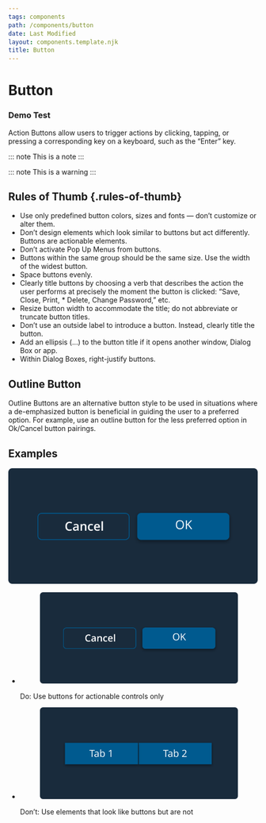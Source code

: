 ```yaml
---
tags: components
path: /components/button
date: Last Modified
layout: components.template.njk
title: Button
---
```


# Button

### Demo Test

Action Buttons allow users to trigger actions by clicking, tapping, or pressing a corresponding key on a keyboard, such as the “Enter” key.

::: note
This is a note
:::

::: note
This is a warning
:::

## Rules of Thumb {.rules-of-thumb}

- Use only predefined button colors, sizes and fonts — don’t customize or alter them.
- Don’t design elements which look similar to buttons but act differently. Buttons are actionable elements.
- Don’t activate Pop Up Menus from buttons.
- Buttons within the same group should be the same size. Use the width of the widest button.
- Space buttons evenly.
- Clearly title buttons by choosing a verb that describes the action the user performs at precisely the moment the button is clicked: “Save, Close, Print, \* Delete, Change Password,” etc.
- Resize button width to accommodate the title; do not abbreviate or truncate button titles.
- Don’t use an outside label to introduce a button. Instead, clearly title the button.
- Add an ellipsis (…) to the button title if it opens another window, Dialog Box or app.
- Within Dialog Boxes, right-justify buttons.

## Outline Button

Outline Buttons are an alternative button style to be used in situations where a de-emphasized button is beneficial in guiding the user to a preferred option. For example, use an outline button for the less preferred option in Ok/Cancel button pairings.

## Examples

![Do: User buttons for actionable controls only](../img/components/button_do-1.svg)




<section class="dos-and-donts">
<ul>
	<li>
		<figure>
			<img src="../img/components/button_do-1.svg">
		</figure>
		<figcaption>Do: Use buttons for actionable controls only</figcaption>
	</li>
	<li>
		<figure>
			<img src="/img/components/button_dont-1.svg">
		</figure>
		<figcaption>Don’t: Use elements that look like buttons but are not</figcaption>
	</li>
 </ul>
</section>
